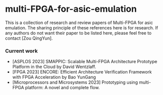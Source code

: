 # multi-FPGA-for-asic-emulation
This is a collection of research and review papers of Multi-FPGA for asic emulation. The sharing principle of these references here is for research. If any authors do not want their paper to be listed here, please feel free to contact [Zou QingYun].

### Current work
* [ASPLOS 2023] SMAPPIC: Scalable Multi-FPGA Architecture Prototype Platform in the Cloud by David Wentzlaff.
* [FPGA 2023] ENCORE: Efficient Architecture Verification Framework with FPGA Acceleration by Bao YunGang
* [Microprocessors and Microsystems 2023] Prototyping using multi-FPGA platform: A novel and complete flow.

